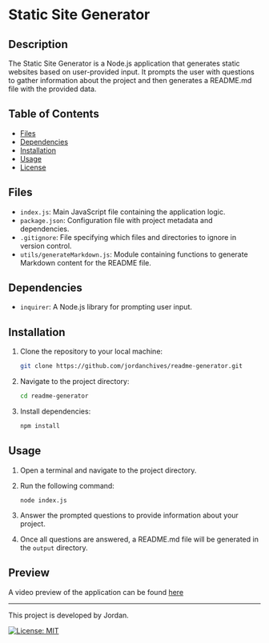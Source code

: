 # Static Site Generator

## Description

The Static Site Generator is a Node.js application that generates static websites based on user-provided input. It prompts the user with questions to gather information about the project and then generates a README.md file with the provided data.

## Table of Contents

- [Files](#files)
- [Dependencies](#dependencies)
- [Installation](#installation)
- [Usage](#usage)
- [License](#license)

## Files

- `index.js`: Main JavaScript file containing the application logic.
- `package.json`: Configuration file with project metadata and dependencies.
- `.gitignore`: File specifying which files and directories to ignore in version control.
- `utils/generateMarkdown.js`: Module containing functions to generate Markdown content for the README file.

## Dependencies

- `inquirer`: A Node.js library for prompting user input.

## Installation

1. Clone the repository to your local machine:

    ```bash
    git clone https://github.com/jordanchives/readme-generator.git
    ```

2. Navigate to the project directory:

    ```bash
    cd readme-generator
    ```

3. Install dependencies:

    ```bash
    npm install
    ```

## Usage

1. Open a terminal and navigate to the project directory.

2. Run the following command:
    ```
    node index.js
    ```
3. Answer the prompted questions to provide information about your project.

4. Once all questions are answered, a README.md file will be generated in the `output` directory.

## Preview

A video preview of the application can be found [here](https://jordanchives.github.io/readme-generator/)

---

This project is developed by Jordan.

[![License: MIT](https://img.shields.io/badge/License-MIT-yellow.svg)](LICENSE)